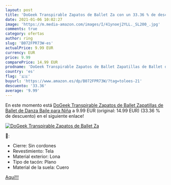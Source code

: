 ```yaml
---
layout: post
title: 'DoGeek Transpirable Zapatos de Ballet Za con un 33.36 % de descuento'
date: 2021-01-06 10:02:27
image: 'https://m.media-amazon.com/images/I/41ynoej2YLL._SL200_.jpg'
comments: true
category: ofertas
author: ring
slug: 'B072FPR73W-es'
actualPrice: 9.99 EUR
currency: EUR
price: 9.99
comparePrice: 14.99 EUR
prodname: 'DoGeek Transpirable Zapatos de Ballet Zapatillas de Ballet de Danza Baile para Niña'
country: 'es'
flag: '🇪🇸'
buyurl: 'https://www.amazon.es/dp/B072FPR73W/?tag=tolees-21'
descuento: '33.36'
average: '9.99'
---
```


En este momento está [DoGeek Transpirable Zapatos de Ballet Zapatillas de Ballet de Danza Baile para Niña](https://www.amazon.es/dp/B072FPR73W/?tag=tolees-21) a 9.99 EUR (original: 14.99 EUR) (33.36 %  de descuento) en el siguiente enlace!

[![DoGeek Transpirable Zapatos de Ballet Za](https://m.media-amazon.com/images/I/41ynoej2YLL._SL200_.jpg)](https://www.amazon.es/dp/B072FPR73W/?tag=tolees-21)

🔎:

- Cierre: Sin cordones
- Revestimiento: Tela
- Material exterior: Lona
- Tipo de tacón: Plano
- Material de la suela: Cuero

[Aquí!!!](https://www.amazon.es/dp/B072FPR73W/?tag=tolees-21)
